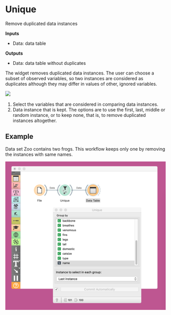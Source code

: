 Unique
======

Remove duplicated data instances

**Inputs**

- Data: data table

**Outputs**

- Data: data table without duplicates

The widget removes duplicated data instances. The user can choose a subset of observed variables, so two instances are considered as duplicates although they may differ in values of other, ignored variables.


![](images/Unique-Default-stamped.png)

1. Select the variables that are considered in comparing data instances.
2. Data instance that is kept. The options are to use the first, last, middle or random instance, or to keep none, that is, to remove duplicated instances altogether.

Example
-------

Data set Zoo contains two frogs. This workflow keeps only one by removing the instances with same names.

![](images/Unique-Workflow.png)